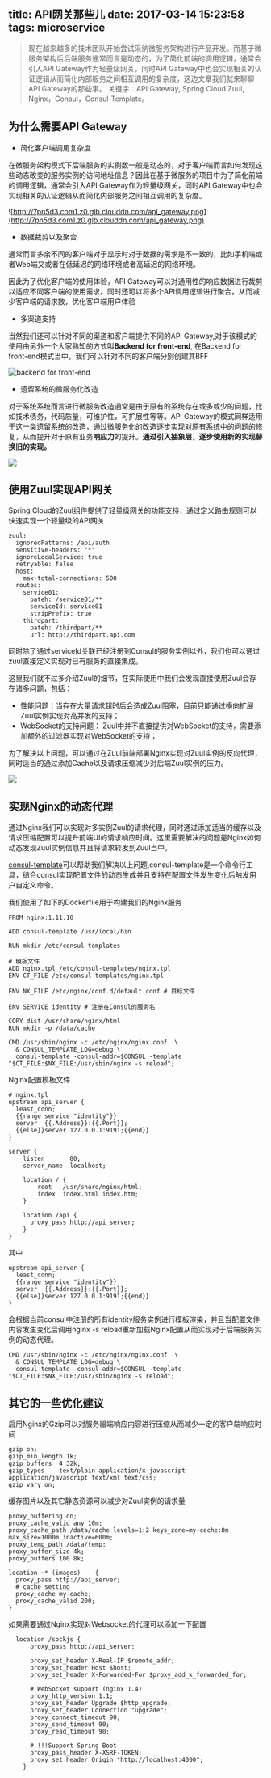 title: API网关那些儿
date: 2017-03-14 15:23:58
tags: microservice
---

> 现在越来越多的技术团队开始尝试采纳微服务架构进行产品开发。而基于微服务架构后后端服务通常而言是动态的，为了简化前端的调用逻辑，通常会引入API Gateway作为轻量级网关，同时API Gateway中也会实现相关的认证逻辑从而简化内部服务之间相互调用的复杂度，这边文章我们就来聊聊API Gateway的那些事。
> 关键字：API Gateway, Spring Cloud Zuul, Nginx，Consul，Consul-Template。

## 为什么需要API Gateway

* 简化客户端调用复杂度

在微服务架构模式下后端服务的实例数一般是动态的，对于客户端而言如何发现这些动态改变的服务实例的访问地址信息？因此在基于微服务的项目中为了简化前端的调用逻辑，通常会引入API Gateway作为轻量级网关，同时API Gateway中也会实现相关的认证逻辑从而简化内部服务之间相互调用的复杂度。

![http://7pn5d3.com1.z0.glb.clouddn.com/api_gateway.png](http://7pn5d3.com1.z0.glb.clouddn.com/api_gateway.png)

* 数据裁剪以及聚合

通常而言多余不同的客户端对于显示时对于数据的需求是不一致的，比如手机端或者Web端又或者在低延迟的网络环境或者高延迟的网络环境。

因此为了优化客户端的使用体验，API Gateway可以对通用性的响应数据进行裁剪以适应不同客户端的使用需求。同时还可以将多个API调用逻辑进行聚合，从而减少客户端的请求数，优化客户端用户体验

* 多渠道支持

当然我们还可以针对不同的渠道和客户端提供不同的API Gateway,对于该模式的使用由另外一个大家熟知的方式叫**Backend for front-end**, 在Backend for front-end模式当中，我们可以针对不同的客户端分别创建其BFF

![backend for front-end](http://7pn5d3.com1.z0.glb.clouddn.com/bff.png)

* 遗留系统的微服务化改造

对于系统系统而言进行微服务改造通常是由于原有的系统存在或多或少的问题，比如技术债务，代码质量，可维护性，可扩展性等等。API Gateway的模式同样适用于这一类遗留系统的改造，通过微服务化的改造逐步实现对原有系统中的问题的修复，从而提升对于原有业务**响应力**的提升。**通过引入抽象层，逐步使用新的实现替换旧的实现。**

![](http://7pn5d3.com1.z0.glb.clouddn.com/bff-process.png)

## 使用Zuul实现API网关

Spring Cloud的Zuul组件提供了轻量级网关的功能支持，通过定义路由规则可以快速实现一个轻量级的API网关

```
zuul:
  ignoredPatterns: /api/auth
  sensitive-headers: "*"
  ignoreLocalService: true
  retryable: false
  host:
    max-total-connections: 500
  routes:
    service01:
      pateh: /service01/**
      serviceId: service01
      stripPrefix: true
    thirdpart:
      pateh: /thirdpart/**
      url: http://thirdpart.api.com
```

同时除了通过serviceId关联已经注册到Consul的服务实例以外，我们也可以通过zuul直接定义实现对已有服务的直接集成。

这里我们就不过多介绍Zuul的细节，在实际使用中我们会发现直接使用Zuul会存在诸多问题，包括：

 * 性能问题：当存在大量请求超时后会造成Zuul阻塞，目前只能通过横向扩展Zuul实例实现对高并发的支持；
 * WebSocket的支持问题： Zuul中并不直接提供对WebSocket的支持，需要添加额外的过滤器实现对WebSocket的支持；

为了解决以上问题，可以通过在Zuul前端部署Nginx实现对Zuul实例的反向代理，同时适当的通过添加Cache以及请求压缩减少对后端Zuul实例的压力。

![](http://7pn5d3.com1.z0.glb.clouddn.com/nginx-with-zuul.png)

## 实现Nginx的动态代理

通过Nginx我们可以实现对多实例Zuul的请求代理，同时通过添加适当的缓存以及请求压缩配置可以提升前端UI的请求响应时间。这里需要解决的问题是Nginx如何动态发现Zuul实例信息并且将请求转发到Zuul当中。

[consul-template](https://github.com/hashicorp/consul-template)可以帮助我们解决以上问题,consul-template是一个命令行工具，结合consul实现配置文件的动态生成并且支持在配置文件发生变化后触发用户自定义命令。

我们使用了如下的Dockerfile用于构建我们的Nginx服务


```
FROM nginx:1.11.10

ADD consul-template /usr/local/bin

RUN mkdir /etc/consul-templates

# 模板文件
ADD nginx.tpl /etc/consul-templates/nginx.tpl
ENV CT_FILE /etc/consul-templates/nginx.tpl

ENV NX_FILE /etc/nginx/conf.d/default.conf # 目标文件

ENV SERVICE identity # 注册在Consul的服务名

COPY dist /usr/share/nginx/html
RUN mkdir -p /data/cache

CMD /usr/sbin/nginx -c /etc/nginx/nginx.conf  \
  & CONSUL_TEMPLATE_LOG=debug \
  consul-template -consul-addr=$CONSUL -template "$CT_FILE:$NX_FILE:/usr/sbin/nginx -s reload";
```

Nginx配置模板文件

```
# nginx.tpl
upstream api_server {
  least_conn;
  {{range service "identity"}}
  server  {{.Address}}:{{.Port}};
  {{else}}server 127.0.0.1:9191;{{end}}
}

server {
    listen       80;
    server_name  localhost;

    location / {
        root   /usr/share/nginx/html;
        index  index.html index.htm;
    }

    location /api {
      proxy_pass http://api_server;
    }
}

```

其中

```
upstream api_server {
  least_conn;
  {{range service "identity"}}
  server  {{.Address}}:{{.Port}};
  {{else}}server 127.0.0.1:9191;{{end}}
}
```

会根据当前consul中注册的所有identity服务实例进行模板渲染，并且当配置文件内容发生变化后调用nginx -s reload重新加载Nginx配置从而实现对于后端服务实例的动态代理。

```
CMD /usr/sbin/nginx -c /etc/nginx/nginx.conf  \
  & CONSUL_TEMPLATE_LOG=debug \
  consul-template -consul-addr=$CONSUL -template "$CT_FILE:$NX_FILE:/usr/sbin/nginx -s reload";
```

## 其它的一些优化建议

启用Nginx的Gzip可以对服务器端响应内容进行压缩从而减少一定的客户端响应时间

```
gzip on;
gzip_min_length 1k;
gzip_buffers  4 32k;
gzip_types    text/plain application/x-javascript application/javascript text/xml text/css;
gzip_vary on;
```

缓存图片以及其它静态资源可以减少对Zuul实例的请求量

```
proxy_buffering on;
proxy_cache_valid any 10m;
proxy_cache_path /data/cache levels=1:2 keys_zone=my-cache:8m max_size=1000m inactive=600m;
proxy_temp_path /data/temp;
proxy_buffer_size 4k;
proxy_buffers 100 8k;

location ~* (images)    {
  proxy_pass http://api_server;
  # cache setting
  proxy_cache my-cache;
  proxy_cache_valid 200;
}

```

如果需要通过Nginx实现对Websocket的代理可以添加一下配置

```
  location /sockjs {
      proxy_pass http://api_server;

      proxy_set_header X-Real-IP $remote_addr;
      proxy_set_header Host $host;
      proxy_set_header X-Forwarded-For $proxy_add_x_forwarded_for;

      # WebSocket support (nginx 1.4)
      proxy_http_version 1.1;
      proxy_set_header Upgrade $http_upgrade;
      proxy_set_header Connection "upgrade";
      proxy_connect_timeout 90;
      proxy_send_timeout 90;
      proxy_read_timeout 90;

      # !!!Support Spring Boot
      proxy_pass_header X-XSRF-TOKEN;
      proxy_set_header Origin "http://localhost:4000";
    }
```
